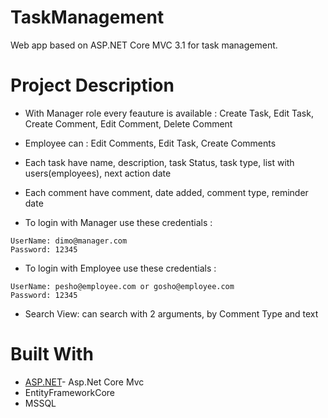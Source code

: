 # TaskManagement
Web app based on ASP.NET Core MVC 3.1 for task management.

# Project Description
* With Manager role every feauture is available : Create Task, Edit Task, Create Comment, Edit Comment, Delete Comment

* Employee can : Edit Comments, Edit Task, Create Comments

* Each task have name, description,	task Status, task type, list with users(employees), next action date
* Each comment have comment, date added, comment type, reminder date
* To login with Manager use these credentials : 



```
UserName: dimo@manager.com
Password: 12345
```
* To login with Employee use these credentials : 
```
UserName: pesho@employee.com or gosho@employee.com
Password: 12345
```
* Search View: can search with 2 arguments, by Comment Type and text
# Built With
* [ASP.NET](https://dotnet.microsoft.com/apps/aspnet)- Asp.Net Core Mvc
* EntityFrameworkCore
* MSSQL
